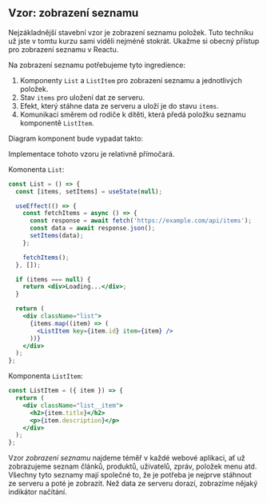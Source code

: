 ## Vzor: zobrazení seznamu

Nejzákladnější stavební vzor je zobrazení seznamu položek. Tuto techniku už jste v tomtu kurzu sami viděli nejméně stokrát. Ukažme si obecný přístup pro zobrazení seznamu v Reactu.

Na zobrazení seznamu potřebujeme tyto ingredience:

1. Komponenty `List` a `ListItem` pro zobrazení seznamu a jednotlivých položek.
1. Stav `items` pro uložení dat ze serveru.
1. Efekt, který stáhne data ze serveru a uloží je do stavu `items`.
1. Komunikaci směrem od rodiče k dítěti, která předá položku seznamu komponentě `ListItem`.

Diagram komponent bude vypadat takto:


Implementace tohoto vzoru je relativně přímočará.

Komonenta `List`:

```jsx
const List = () => {
  const [items, setItems] = useState(null);

  useEffect(() => {
    const fetchItems = async () => {
      const response = await fetch('https://example.com/api/items');
      const data = await response.json();
      setItems(data);
    };

    fetchItems();
  }, []);

  if (items === null) {
    return <div>Loading...</div>;
  }

  return (
    <div className="list">
      {items.map((item) => (
        <ListItem key={item.id} item={item} />
      ))}
    </div>
  );
};
```

Komponenta `ListItem`:

```jsx
const ListItem = ({ item }) => {
  return (
    <div className="list__item">
      <h2>{item.title}</h2>
      <p>{item.description}</p>
    </div>
  );
};
```

Vzor _zobrazení seznamu_ najdeme téměř v každé webové aplikaci, ať už zobrazujeme seznam článků, produktů, uživatelů, zpráv, položek menu atd. Všechny tyto seznamy mají společné to, že je potřeba je nejprve stáhnout ze serveru a poté je zobrazit. Než data ze serveru dorazí, zobrazíme nějaký indikátor načítání.
